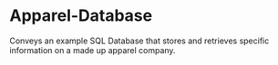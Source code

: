 # Apparel-Database
Conveys an example SQL Database that stores and retrieves specific information on a made up apparel company.
